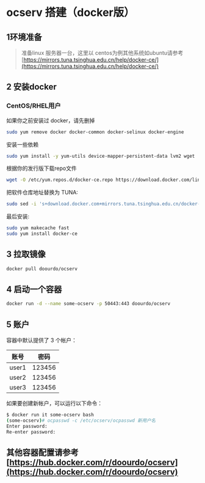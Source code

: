 # ocserv 搭建（docker版）
## 1环境准备
>  准备linux 服务器一台，这里以 centos为例其他系统如ubuntu请参考[https://mirrors.tuna.tsinghua.edu.cn/help/docker-ce/](https://mirrors.tuna.tsinghua.edu.cn/help/docker-ce/)
## 2 安装docker

### CentOS/RHEL用户

如果你之前安装过 docker，请先删掉

```bash
sudo yum remove docker docker-common docker-selinux docker-engine
```

安装一些依赖

```bash
sudo yum install -y yum-utils device-mapper-persistent-data lvm2 wget
```

根据你的发行版下载repo文件

```bash
wget -O /etc/yum.repos.d/docker-ce.repo https://download.docker.com/linux/centos/docker-ce.repo
```

把软件仓库地址替换为 TUNA:

```bash
sudo sed -i 's+download.docker.com+mirrors.tuna.tsinghua.edu.cn/docker-ce+' /etc/yum.repos.d/docker-ce.repo
```

最后安装:

```bash
sudo yum makecache fast
sudo yum install docker-ce
```



## 3 拉取镜像

```bash
docker pull doourdo/ocserv 
```

##  4 启动一个容器

```bash
docker run -d --name some-ocserv -p 50443:443 doourdo/ocserv
```

## 5 账户

容器中默认提供了 3 个帐户：

| 账号  | 密码   |
| ----- | ------ |
| user1 | 123456 |
| user2 | 123456 |
| user3 | 123456 |

如果要创建新帐户，可以运行以下命令：

```bash
$ docker run it some-ocserv bash
(some-ocserv)# ocpasswd -c /etc/ocserv/ocpasswd 新用户名
Enter password:
Re-enter password:
```

## 其他容器配置请参考[https://hub.docker.com/r/doourdo/ocserv](https://hub.docker.com/r/doourdo/ocserv)

